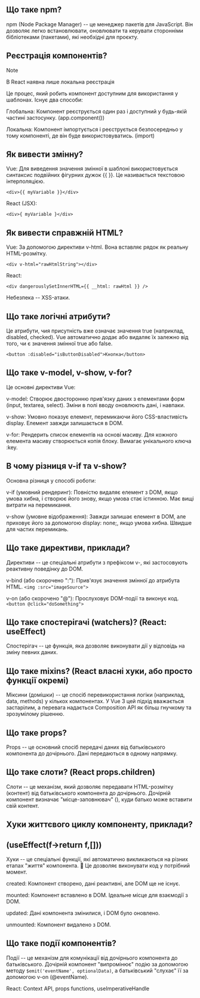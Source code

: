 ## Що таке npm?
npm (Node Package Manager) -- це менеджер пакетів для JavaScript.  Він дозволяє легко встановлювати, оновлювати та керувати сторонніми бібліотеками (пакетами), які необхідні для проєкту.

## Реєстрація компонентів?

> [!NOTE]
> В React наявна лише локальна реєстрація

Це процес, який робить компонент доступним для використання у шаблонах. Існує два способи:

Глобальна: Компонент реєструється один раз і доступний у будь-якій частині застосунку. (app.component())

Локальна: Компонент імпортується і реєструється безпосередньо у тому компоненті, де він буде використовуватись. (import)

## Як вивести змінну?
Vue: 
Для виведення значення змінної в шаблоні використовується синтаксис подвійних фігурних дужок {{ }}. Це називається текстовою інтерполяцією.

```
<div>{{ myVariable }}</div>
```

React (JSX):
```
<div>{ myVariable }</div>
```

## Як вивести справжній HTML?
Vue:
За допомогою директиви v-html. Вона вставляє рядок як реальну HTML-розмітку.

```
<div v-html="rawHtmlString"></div>
```

React:
```
<div dangerouslySetInnerHTML={{ __html: rawHtml }} />
```


Небезпека -- XSS-атаки.

## Що таке логічні атрибути?
Це атрибути, чия присутність вже означає значення true (наприклад, disabled, checked). Vue автоматично додає або видаляє їх залежно від того, чи є значення змінної true або false.

```
<button :disabled="isButtonDisabled">Кнопка</button>
```

## Що таке v-model, v-show, v-for?
Це основні директиви Vue:

v-model: Створює двосторонню прив'язку даних з елементами форм (input, textarea, select). Зміни в полі вводу оновлюють дані, і навпаки.

v-show: Умовно показує елемент, перемикаючи його CSS-властивість display. Елемент завжди залишається в DOM.

v-for: Рендерить список елементів на основі масиву. Для кожного елемента масиву створюється копія блоку. Вимагає унікального ключа :key.

## В чому різниця v-if та v-show?
Основна різниця у способі роботи:

v-if (умовний рендеринг): Повністю видаляє елемент з DOM, якщо умова хибна, і створює його знову, якщо умова стає істинною. Має вищі витрати на перемикання.

v-show (умовне відображення): Завжди залишає елемент в DOM, але приховує його за допомогою display: none;, якщо умова хибна. Швидше для частих перемикань.

## Що таке директиви, приклади?
Директиви -- це спеціальні атрибути з префіксом v-, які застосовують реактивну поведінку до DOM.

v-bind (або скорочено ":"): Прив'язує значення змінної до атрибута HTML. ```<img :src="imageSource">```

v-on (або скорочено "@"): Прослуховує DOM-події та виконує код. ```<button @click="doSomething">```

## Що таке cпостерігачі (watchers)? (React: useEffect)
Спостерігач -- це функція, яка дозволяє виконувати дії у відповідь на зміну певних даних.

## Що таке mixins? (React власні хуки, або просто функції окремі)
Міксини (домішки) -- це спосіб перевикористання логіки (наприклад, data, methods) у кількох компонентах. У Vue 3 цей підхід вважається застарілим, а перевага надається Composition API як більш гнучкому та зрозумілому рішенню.

## Що таке props?
Props -- це основний спосіб передачі даних від батьківського компонента до дочірнього. Дані передаються в одному напрямку.

## Що таке слоти? (React props.children)
Слоти -- це механізм, який дозволяє передавати HTML-розмітку (контент) від батьківського компонента до дочірнього. Дочірній компонент визначає "місце-заповнювач" (<slot></slot>), куди батько може вставити свій контент.

## Хуки життєвого циклу компоненту, приклади?
## (useEffect(f→return f,[]))
Хуки -- це спеціальні функції, які автоматично викликаються на різних етапах "життя" компонента. 🎣 Це дозволяє виконувати код у потрібний момент.

created: Компонент створено, дані реактивні, але DOM ще не існує.

mounted: Компонент вставлено в DOM. Ідеальне місце для взаємодії з DOM.

updated: Дані компонента змінилися, і DOM було оновлено.

unmounted: Компонент видалено з DOM.

## Що таке події компонентів?
Події -- це механізм для комунікації від дочірнього компонента до батьківського. Дочірній компонент "випромінює" подію за допомогою методу ```$emit('eventName', optionalData)```, а батьківський "слухає" її за допомогою v-on (@eventName).

React: Context API, props functions, useImperativeHandle
